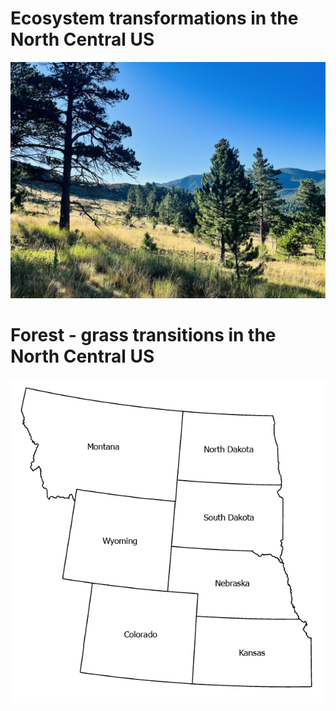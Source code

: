# Ecosystem transformations in the North Central US
![Grass Invasion after fires](img/unnamed.jpg)

# Forest - grass transitions in the North Central US
![Study Area](img/study_area.png)


